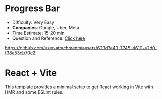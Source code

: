 # Progress Bar

- Difficulty: Very Easy
- **Companies**: Google, Uber, Meta
- Time Estimate: 15-20 min
- Question and Reference: [Click here](https://youtu.be/MrJ8gjQBwr4?si=vUGRMS2IFonGYYxw)


https://github.com/user-attachments/assets/623d7e43-7745-4610-a2d0-f38a53cb70e2



# React + Vite

This template provides a minimal setup to get React working in Vite with HMR and some ESLint rules.
